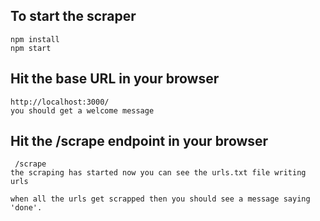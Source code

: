 ## To start the scraper
    npm install
    npm start


## Hit the base URL in your browser
    http://localhost:3000/
    you should get a welcome message


## Hit the /scrape endpoint in your browser
     /scrape
    the scraping has started now you can see the urls.txt file writing urls

    when all the urls get scrapped then you should see a message saying 'done'.